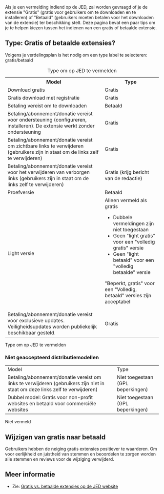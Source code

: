 <!-- Filename: Free_and_Commercial_extensions / Display title: Gratis en commerciële extensies -->

Als je een vermelding indiend op de JED, zal worden gevraagd of je de
extensie "Gratis" (gratis voor gebruikers om te downloaden en te
installeren) of "Betaald" (gebruikers moeten betalen voor het downloaden
van de extensie) ter beschikking stelt. Deze pagina bevat een paar tips
om je te helpen kiezen tussen het indienen van een gratis of betaalde
extensie.

## Type: Gratis of betaalde extensies?

Volgens je verdelingsplan is het nodig om een type label te selecteren:
gratis/betaald

<table class="wikitable" data-border="1">
<caption>Type om op JED te vermelden</caption>

<tbody>
<tr class="header">
<th>Model</th>
<th>Type</th>
</tr>
&#10;<tr class="odd">
<td>Download gratis</td>
<td>Gratis</td>
</tr>
<tr class="even">
<td>Gratis download met registratie</td>
<td>Gratis</td>
</tr>
<tr class="odd">
<td>Betaling vereist om te downloaden</td>
<td>Betaald</td>
</tr>
<tr class="even">
<td>Betaling/abonnement/donatie vereist voor ondersteuning
(configureren, installeren). De extensie werkt zonder ondersteuning</td>
<td>Gratis</td>
</tr>
<tr class="odd">
<td>Betaling/abonnement/donatie vereist om zichtbare links te
verwijderen (gebruikers zijn in staat om de links zelf te
verwijderen)</td>
<td>Gratis</td>
</tr>
<tr class="even">
<td>Betaling/abonnement/donatie vereist voor het verwijderen van
verborgen links (gebruikers zijn in staat om de links zelf te
verwijderen)</td>
<td>Gratis (krijg bericht van de redactie)</td>
</tr>
<tr class="odd">
<td>Proefversie</td>
<td>Betaald</td>
</tr>
<tr class="even" data-valign="top">
<td>Light versie</td>
<td>Alleen vermeld als gratis
<ul>
<li>Dubbele vermeldingen zijn niet toegestaan</li>
<li>Geen "light gratis" voor een "volledig gratis" versie</li>
<li>Geen "light betaald" voor een "volledig betaalde" versie</li>
</ul>
<p>"Beperkt, gratis" voor een "Volledig, betaald" versies zijn
acceptabel</p></td>
</tr>
<tr class="odd">
<td>Betaling/abonnement/donatie vereist voor exclusieve updates.
Veiligheidsupdates worden publiekelijk beschikbaar gesteld.</td>
<td>Gratis</td>
</tr>
</tbody>
</table>

Type om op JED te vermelden

### Niet geaccepteerd distributiemodellen

|                                                                                                                               |                                   |
|-------------------------------------------------------------------------------------------------------------------------------|-----------------------------------|
| Model                                                                                                                         | Type                              |
| Betaling/abonnement/donatie vereist om links te verwijderen (gebruikers zijn niet in staat om deze links zelf te verwijderen) | Niet toegestaan (GPL beperkingen) |
| Dubbel model: Gratis voor non-profit websites en betaald voor commerciële websites                                            | Niet toegestaan (GPL beperkingen) |

Niet vermeld

## Wijzigen van gratis naar betaald

Gebruikers hebben de neiging gratis extensies positiever te waarderen.
Om voor eerlijkheid en juistheid van stemmen en beoordelen te zorgen
worden alle stemmen en reviews voor de wijziging verwijderd.

## Meer informatie

- Zie: <a
  href="http://extensions.joomla.org/support/knowledgebase/item/free-vs-paid-extensions"
  class="external text" target="_blank" rel="noreferrer noopener">Gratis
  vs. betaalde extensies op de JED website</a>
